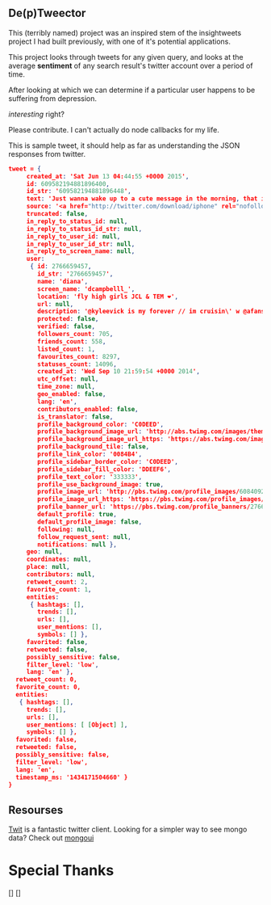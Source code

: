 ##  De(p)Tweector

This (terribly named) project was an inspired stem of the insightweets project I had built previously, with
one of it's potential applications.

This project looks through tweets for any given query, and looks at the average
**sentiment** of any search result's twitter account over a period of time.

After looking at which we can determine if a particular user happens to be
suffering from depression.

*interesting* right?

Please contribute. I can't actually do node callbacks for my life.


This is sample tweet, it should help as far as understanding the JSON responses from twitter.

```JSON
tweet = {
     created_at: 'Sat Jun 13 04:44:55 +0000 2015',
     id: 609582194881896400,
     id_str: '609582194881896448',
     text: 'Just wanna wake up to a cute message in the morning, that is all',
     source: '<a href="http://twitter.com/download/iphone" rel="nofollow">Twitter for iPhone</a>',
     truncated: false,
     in_reply_to_status_id: null,
     in_reply_to_status_id_str: null,
     in_reply_to_user_id: null,
     in_reply_to_user_id_str: null,
     in_reply_to_screen_name: null,
     user:
      { id: 2766659457,
        id_str: '2766659457',
        name: 'diana',
        screen_name: 'dcampbelll_',
        location: 'fly high girls JCL & TEM ❤️',
        url: null,
        description: '@kyleevick is my forever // im cruisin\' w @afansler_123 @urugtina @MoOdY_foLiFe ✊',
        protected: false,
        verified: false,
        followers_count: 705,
        friends_count: 558,
        listed_count: 1,
        favourites_count: 8297,
        statuses_count: 14096,
        created_at: 'Wed Sep 10 21:59:54 +0000 2014',
        utc_offset: null,
        time_zone: null,
        geo_enabled: false,
        lang: 'en',
        contributors_enabled: false,
        is_translator: false,
        profile_background_color: 'C0DEED',
        profile_background_image_url: 'http://abs.twimg.com/images/themes/theme1/bg.png',
        profile_background_image_url_https: 'https://abs.twimg.com/images/themes/theme1/bg.png',
        profile_background_tile: false,
        profile_link_color: '0084B4',
        profile_sidebar_border_color: 'C0DEED',
        profile_sidebar_fill_color: 'DDEEF6',
        profile_text_color: '333333',
        profile_use_background_image: true,
        profile_image_url: 'http://pbs.twimg.com/profile_images/608409270640607232/KpIbCCEg_normal.jpg',
        profile_image_url_https: 'https://pbs.twimg.com/profile_images/608409270640607232/KpIbCCEg_normal.jpg',
        profile_banner_url: 'https://pbs.twimg.com/profile_banners/2766659457/1433429178',
        default_profile: true,
        default_profile_image: false,
        following: null,
        follow_request_sent: null,
        notifications: null },
     geo: null,
     coordinates: null,
     place: null,
     contributors: null,
     retweet_count: 2,
     favorite_count: 1,
     entities:
      { hashtags: [],
        trends: [],
        urls: [],
        user_mentions: [],
        symbols: [] },
     favorited: false,
     retweeted: false,
     possibly_sensitive: false,
     filter_level: 'low',
     lang: 'en' },
  retweet_count: 0,
  favorite_count: 0,
  entities:
   { hashtags: [],
     trends: [],
     urls: [],
     user_mentions: [ [Object] ],
     symbols: [] },
  favorited: false,
  retweeted: false,
  possibly_sensitive: false,
  filter_level: 'low',
  lang: 'en',
  timestamp_ms: '1434171504660' }
}

```

## Resourses

[Twit](https://www.npmjs.com/package/twit) is a fantastic twitter client.
Looking for a simpler way to see mongo data? Check out [mongoui](https://github.com/azat-co/mongoui)

# Special Thanks
[]
[]
